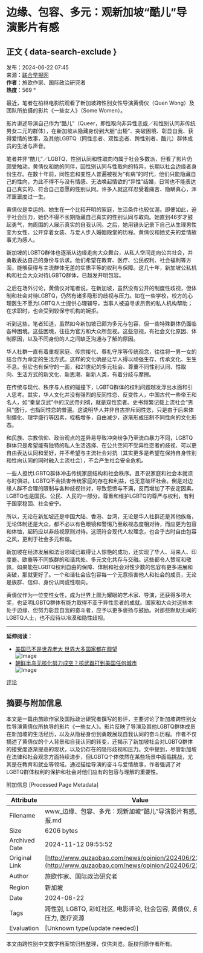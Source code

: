 # 边缘、包容、多元：观新加坡“酷儿”导演影片有感

## 正文 { data-search-exclude }


发布：2024-06-22 07:45  
来源：[联合早报网](https://www.zaobao.com)  
**作者**：旅欧作家、国际政治研究者  
**热度**：569 °  

最近，笔者在柏林电影院观看了新加坡跨性别女性导演黄倩仪（Quen Wong）及团队所拍摄的影片《一些女人》（Some Women）。

影片讲述导演自己作为“酷儿”（Queer，即性取向非异性恋或／和性别认同非传统男女二元的群体），在新加坡从隐藏身份到大胆“出柜”、突破困境、彰显自我、获得爱情的故事，及其他LGBTQ（同性恋者、双性恋者、跨性别者、酷儿）群体成员的生活与声音。

笔者并非“酷儿”／LGBTQ，性别认同和性取向均属于社会多数派，但看了影片仍颇受触动。黄倩仪和她的同伴，因性别认同与性取向的特异，长期以社会边缘者身份生存。在数十年前，同性恋和变性人普遍被视为“有病”的时代，他们只能隐藏自己的性向，为此不得不与没有情感、无法唤起情欲的“异性”结婚，日常也不能表达自己真实的、符合自己意愿的性别认同。许多人就这样忍受着痛苦、隐瞒真心，浑浑噩噩度过一生。

黄倩仪是幸运的。她生在一个比较开明的家庭，生活条件也较优渥。即便如此，迫于社会压力，她仍不得不长期隐藏自己真实的性别认同与取向。她直到46岁才鼓起勇气，向周围的人展示真实的自我认同。之后，她用镜头记录下自己从生理男性变为女性、公开穿着女装、与爱人步入婚姻殿堂的历程。黄倩仪和她丈夫的爱情故事尤为感人。

新加坡的LGBTQ群体也逐渐从边缘走向大众舞台，从私人空间走向公共社会，并勇敢表达自己的身份与诉求。他们希望在教育、医疗、公民权利、社会福利等方面，能够获得与主流群体无差的实质平等的权利与保障。这几十年，新加坡公私机构和社会大众对待LGBTQ群体，已越发开明包容。

之后在场外讨论，黄倩仪对笔者说，在新加坡，虽然没有公开的制度性歧视，但体制和社会对待LGBTQ，仍然有诸多隐形的歧视与压力。如在一些学校，校方的心理医生不愿为LGBTQ人士提供心理辅导，当事人被迫寻求昂贵的私人机构帮助；在求职时，也会受到较保守机构的婉拒。

听到这些，笔者知道，虽然如今新加坡已颇为多元与包容，但一些特殊群体仍面临各种困境。这些困境，往往为官方和大众所忽视。这些忽视，有社会文化原因、体制原因，以及不同身份的人之间缺乏沟通与了解的原因。

华人社群一直有着重视家庭、传宗接代、尊礼守序等传统观念，往往将一男一女的结合作为命定的生活方式。这样的文化确是让华人得以顽强生存、传承文化、生生不息。但它也有保守的一面，和21世纪的多元社会、尊重不同性别认同、性取向、生活方式的新文化、新思潮、新新人类，有着分歧与摩擦。

在传统与现代、秩序与人权的碰撞下，LGBTQ群体的权利问题越发浮出水面和引人思考。其实，华人文化并没有强烈的反同性恋、反变性人，中国古代一些帝王和名人，如“秦皇汉武”中的汉武帝刘彻，就是双性恋者。史书频繁记载上流社会“男风”盛行，也指同性恋的普遍。这说明华人并非自古排斥同性恋，只是由于后来体制僵化、理学盛行等因素，桎梏增多，自由减少，逐渐形成压制不同性向的文化形态。

和民族、宗教信仰、政治观点的差异易导致冲突纷争乃至流血暴力不同，LGBTQ群体只是希望能有独特的私人生活选择、在公共空间不受异性恋者的歧视、可以更自由表达认同和爱好，并不希望与主流社会对抗（其实更多是希望在保持自身性别和性向认同的同时融入主流社会），不会产生社会安全危机。

一些人担忧LGBTQ群体冲击传统家庭结构和社会秩序。且不说家庭和社会本就须与时俱进，LGBTQ不会损害传统家庭的存在和利益，也无意破坏社会。倒是对边缘人群不合理的限制与各种歧视针对，导致怨愤与不满，反而增加了不安定因素。LGBTQ也是国民、公民、人民的一部分，尊重和维护LGBTQ的尊严与权利，有利于国家稳固、社会安宁。

所以，无论在新加坡还是中国大陆、香港、台湾，无论是华人社群还是其他族裔，无论体制还是大众，都不必以有色眼镜和警惕乃至敌视态度相对待，而应更为包容和体恤，起码应以非歧视原则对待。这既符合现代人权理念，也合乎古时自由包容之风，更利于社会多元和谐。

新加坡在经济发展和法治领域已取得让人惊艳的成功，还实现了华人、马来人、印度裔、欧裔等不同族群的和谐共处、多元文化共存与交融。这些都令人赞叹和敬佩，如果能在LGBTQ权利自由的保障、体制和社会对性少数的包容有更多进展和突破，那就更好了。一个和谐社会应包容每一个无意损害他人和社会的成员，无论是族群、信仰、身份认同或性取向。

黄倩仪作为一位变性女性，成为世界上颇为耀眼的艺术家、导演，还获得多项大奖，也证明LGBTQ群体有能力取得不亚于异性恋者的成就。国家和大众对这些本处于边缘、但努力彰显自我的奋斗者，应予以更多褒扬与鼓励。对那些默默无闻的LGBTQ人士，也不应待以冷漠和隐性歧视。

--- 

**延伸阅读**：  
- [美国已不是世界老大 世界大多国家都在观望](https://www.zaobao.com)  
![Image](https://www.zaobao.com/uploads/allimg/240614/1442433606-0-lp.jpg)  
- [朝鲜半岛无核化努力成空？核武器打到美国任何城市](https://www.zaobao.com)  
![Image](https://www.zaobao.com/uploads/allimg/240621/0944234061-0-lp.jpg)

[评论](https://www.zaobao.com/plus/list.php?tid=4)

## 摘要与附加信息

<!-- tcd_abstract -->
本文是一篇由旅欧作家及国际政治研究者撰写的影评，主要讨论了新加坡跨性别女性导演黄倩仪所执导的影片《一些女人》。影片反映了导演及其他LGBTQ群体成员在新加坡的生活经历，以及从隐秘身份到勇敢展现自我认同的奋斗历程。作者不仅描述了黄倩仪的个人背景和自我认同的转变，还揭示了新加坡社会对LGBTQ群体的接受度逐渐提高的现状，以及仍存在的隐形歧视和压力。文中提到，尽管新加坡在法律和社会观念方面持续进步，但LGBTQ个体依然在某些场景中面临挑战，尤其是在教育和就业等领域。通过描绘导演的奋斗与爱情故事，作者强调了对LGBTQ群体权利的保护和社会对他们应有的包容与理解的重要性。
<!-- tcd_abstract_end -->

附加信息 [Processed Page Metadata]

| Attribute       | Value                                  |
|-----------------|----------------------------------------|
| Filename        | www_边缘、包容、多元：观新加坡“酷儿”导演影片有感_-_联合早报.md                             |
| Size            | 6206 bytes                           |
| Archived Date   | 2024-11-12 09:55:52                             |
| Original Link   | [http://www.quzaobao.com/news/opinion/202406/2220300.html](http://www.quzaobao.com/news/opinion/202406/2220300.html)                       |
| Author          | 旅欧作家、国际政治研究者                               |
| Region          | 新加坡                               |
| Date            | 2024-06-22                                 |
| Tags            | 跨性别, LGBTQ, 彩虹社区, 电影评论, 社会包容, 黄倩仪, 身份认同, 社会压力, 医疗资源                                 |
| Evaluation            | [Unknown type(update needed)]                                 |
<!-- tcd_table_end -->

本文由跨性别中文数字档案馆归档整理，仅供浏览。版权归原作者所有。
